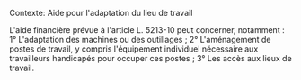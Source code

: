 Contexte: Aide pour l'adaptation du lieu de travail

L'aide financière prévue à l'article L. 5213-10 peut concerner, notamment : 1° L'adaptation des machines ou des outillages ; 2° L'aménagement de postes de travail, y compris l'équipement individuel nécessaire aux travailleurs handicapés pour occuper ces postes ; 3° Les accès aux lieux de travail.